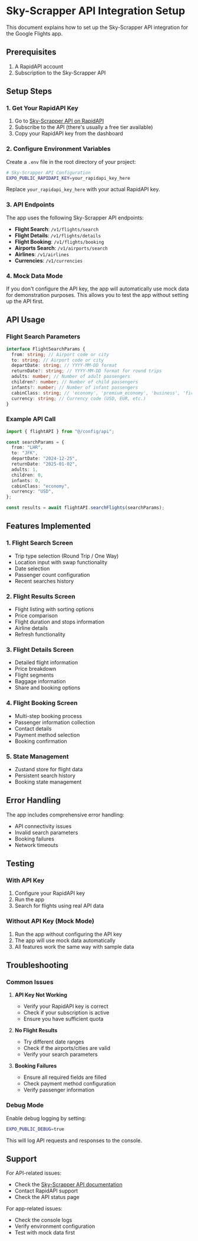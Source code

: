 # Sky-Scrapper API Integration Setup

This document explains how to set up the Sky-Scrapper API integration for the Google Flights app.

## Prerequisites

1. A RapidAPI account
2. Subscription to the Sky-Scrapper API

## Setup Steps

### 1. Get Your RapidAPI Key

1. Go to [Sky-Scrapper API on RapidAPI](https://rapidapi.com/apiheya/api/sky-scrapper)
2. Subscribe to the API (there's usually a free tier available)
3. Copy your RapidAPI key from the dashboard

### 2. Configure Environment Variables

Create a `.env` file in the root directory of your project:

```bash
# Sky-Scrapper API Configuration
EXPO_PUBLIC_RAPIDAPI_KEY=your_rapidapi_key_here
```

Replace `your_rapidapi_key_here` with your actual RapidAPI key.

### 3. API Endpoints

The app uses the following Sky-Scrapper API endpoints:

- **Flight Search**: `/v1/flights/search`
- **Flight Details**: `/v1/flights/details`
- **Flight Booking**: `/v1/flights/booking`
- **Airports Search**: `/v1/airports/search`
- **Airlines**: `/v1/airlines`
- **Currencies**: `/v1/currencies`

### 4. Mock Data Mode

If you don't configure the API key, the app will automatically use mock data for demonstration purposes. This allows you to test the app without setting up the API first.

## API Usage

### Flight Search Parameters

```typescript
interface FlightSearchParams {
  from: string; // Airport code or city
  to: string; // Airport code or city
  departDate: string; // YYYY-MM-DD format
  returnDate?: string; // YYYY-MM-DD format for round trips
  adults: number; // Number of adult passengers
  children?: number; // Number of child passengers
  infants?: number; // Number of infant passengers
  cabinClass: string; // 'economy', 'premium_economy', 'business', 'first'
  currency: string; // Currency code (USD, EUR, etc.)
}
```

### Example API Call

```typescript
import { flightAPI } from "@/config/api";

const searchParams = {
  from: "LHR",
  to: "JFK",
  departDate: "2024-12-25",
  returnDate: "2025-01-02",
  adults: 1,
  children: 0,
  infants: 0,
  cabinClass: "economy",
  currency: "USD",
};

const results = await flightAPI.searchFlights(searchParams);
```

## Features Implemented

### 1. Flight Search Screen

- Trip type selection (Round Trip / One Way)
- Location input with swap functionality
- Date selection
- Passenger count configuration
- Recent searches history

### 2. Flight Results Screen

- Flight listing with sorting options
- Price comparison
- Flight duration and stops information
- Airline details
- Refresh functionality

### 3. Flight Details Screen

- Detailed flight information
- Price breakdown
- Flight segments
- Baggage information
- Share and booking options

### 4. Flight Booking Screen

- Multi-step booking process
- Passenger information collection
- Contact details
- Payment method selection
- Booking confirmation

### 5. State Management

- Zustand store for flight data
- Persistent search history
- Booking state management

## Error Handling

The app includes comprehensive error handling:

- API connectivity issues
- Invalid search parameters
- Booking failures
- Network timeouts

## Testing

### With API Key

1. Configure your RapidAPI key
2. Run the app
3. Search for flights using real API data

### Without API Key (Mock Mode)

1. Run the app without configuring the API key
2. The app will use mock data automatically
3. All features work the same way with sample data

## Troubleshooting

### Common Issues

1. **API Key Not Working**

   - Verify your RapidAPI key is correct
   - Check if your subscription is active
   - Ensure you have sufficient quota

2. **No Flight Results**

   - Try different date ranges
   - Check if the airports/cities are valid
   - Verify your search parameters

3. **Booking Failures**
   - Ensure all required fields are filled
   - Check payment method configuration
   - Verify passenger information

### Debug Mode

Enable debug logging by setting:

```bash
EXPO_PUBLIC_DEBUG=true
```

This will log API requests and responses to the console.

## Support

For API-related issues:

- Check the [Sky-Scrapper API documentation](https://rapidapi.com/apiheya/api/sky-scrapper)
- Contact RapidAPI support
- Check the API status page

For app-related issues:

- Check the console logs
- Verify environment configuration
- Test with mock data first
